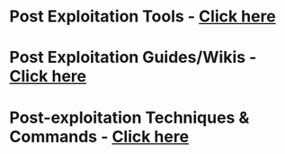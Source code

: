 # Post Exploitation Tools - [Click here](https://github.com/sarathlalup/Cyber-security/tree/master/Information%20Gatheringg)
# Post Exploitation Guides/Wikis - [Click here](https://github.com/sarathlalup/Cyber-security/tree/master/Scanning%26Enumeration)
# Post-exploitation Techniques & Commands - [Click here](https://github.com/sarathlalup/Cyber-security/tree/master/Android)

